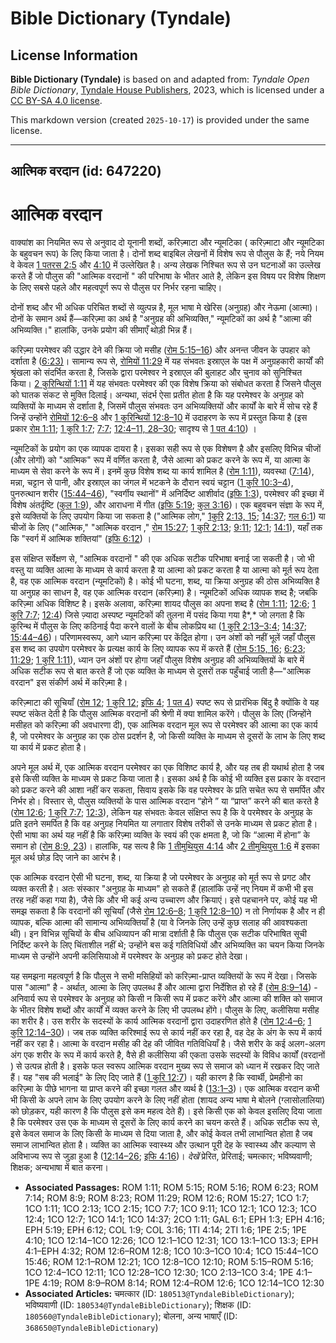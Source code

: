 # Bible Dictionary (Tyndale)

## License Information

**Bible Dictionary (Tyndale)** is based on and adapted from: _Tyndale Open Bible Dictionary_, [Tyndale House Publishers](https://tyndaleopenresources.com/), 2023, which is licensed under a [CC BY-SA 4.0 license](https://creativecommons.org/licenses/by-sa/4.0/legalcode.en).

This markdown version (created `2025-10-17`) is provided under the same license.



--------------------------------

## आत्मिक वरदान (id: 647220)

आत्मिक वरदान
============

वाक्यांश का नियमित रूप से अनुवाद दो यूनानी शब्दों, करिज़्माटा और न्यूमटिका ( करिज़्माटा और न्यूमटिका के बहुवचन रूप) के लिए किया जाता है। दोनों शब्द बाइबिल लेखनों में विशेष रूप से पौलुस के हैं; नये नियम वे केवल [1 पतरस 2:5](https://ref.ly/1Pet2:5) और [4:10](https://ref.ly/1Pet4:10) में उल्लेखित है। अन्य लेखक निश्चित रूप से उन घटनाओं का उल्लेख करते हैं जो पौलुस की "आत्मिक वरदानों " की परिभाषा के भीतर आते है, लेकिन इस विषय पर विशेष शिक्षण के लिए सबसे पहले और महत्वपूर्ण रूप से पौलुस पर निर्भर रहना चाहिए।

दोनों शब्द और भी अधिक परिचित शब्दों से व्युत्पन्न है, मूल भाषा मे खेरिस (अनुग्रह) और नेऊमा (आत्मा)। दोनों के समान अर्थ हैं—करिज़्मा का अर्थ है "अनुग्रह की अभिव्यक्ति," न्यूमटिकों का अर्थ है "आत्मा की अभिव्यक्ति।" हालांकि, उनके प्रयोग की सीमाएँ थोड़ी भिन्न हैं।

करिज़्मा परमेश्वर की उद्धार देने की क्रिया जो मसीह ([रोम 5:15–16](https://ref.ly/Rom5:15-Rom5:16)) और अनन्त जीवन के उपहार को दर्शाता है ([6:23\)](https://ref.ly/Rom6:23)। सामान्य रूप से, [रोमियों 11:29](https://ref.ly/Rom11:29) में यह संभवतः इस्राएल के पक्ष में अनुग्रहकारी कार्यों की श्रृंखला को संदर्भित करता है, जिसके द्वारा परमेश्वर ने इस्राएल की बुलाहट और चुनाव को सुनिश्चित किया। [2 कुरिन्थियों 1:11](https://ref.ly/2Cor1:11) में यह संभवतः परमेश्वर की एक विशेष क्रिया को संबोधत करता है जिसने पौलुस को घातक संकट से मुक्ति दिलाई। अन्यथा, संदर्भ ऐसा प्रतीत होता है कि यह परमेश्वर के अनुग्रह को व्यक्तियों के माध्यम से दर्शाता है, जिसमें पौलुस संभवतः उन अभिव्यक्तियों और कार्यों के बारे में सोच रहे हैं जिन्हें उन्होंने [रोमियों 12:6–8](https://ref.ly/Rom12:6-Rom12:8) और [1 कुरिन्थियों 12:8–10](https://ref.ly/1Cor12:8-1Cor12:10) में उदाहरण के रूप में प्रस्तुत किया है (इस प्रकार [रोम 1:11](https://ref.ly/Rom1:11); [1 कुरि 1:7](https://ref.ly/1Cor1:7); [7:7](https://ref.ly/1Cor7:7); [12:4–11, 28–30](https://ref.ly/1Cor12:4-1Cor12:11,1Cor12:28-1Cor12:30); सादृश्य से [1 पत 4:10](https://ref.ly/1Pet4:10)) ।

न्यूमटिकों के प्रयोग का एक व्यापक दायरा है। इसका सही रूप से एक विशेषण है और इसलिए विभिन्न चीजों (और लोगों) को "आत्मिक" रूप में वर्णित करता है, जैसे आत्मा को प्रकट करने के रूप में, या आत्मा के माध्यम से सेवा करने के रूप में। इनमें कुछ विशेष शब्द या कार्य शामिल है ([रोम 1:11](https://ref.ly/Rom1:11)), व्यवस्था ([7:14](https://ref.ly/Rom7:14)), मन्ना, चट्टान से पानी, और इस्राएल का जंगल में भटकने के दौरान स्वयं चट्टान ([1 कुरि 10:3–4](https://ref.ly/1Cor10:3-1Cor10:4)), पुनरुत्थान शरीर ([15:44–46](https://ref.ly/1Cor15:44-1Cor15:46)), "स्वर्गीय स्थानों" में अनिर्दिष्ट आशीर्वाद ([इफि 1:3](https://ref.ly/Eph1:3)), परमेश्वर की इच्छा में विशेष अंतर्दृष्टि ([कुल 1:9](https://ref.ly/Col1:9)), और आराधना में गीत ([इफि 5:19](https://ref.ly/Eph5:19); [कुल 3:16](https://ref.ly/Col3:16))। एक बहुवचन संज्ञा के रूप में, इसे व्यक्तियों के लिए उपयोग किया जा सकता है ("आत्मिक लोग," [1](https://ref.ly/1Cor2:13,1Cor2:15)[कुरि](https://ref.ly/1Cor10:3-1Cor10:4) [2:13, 15](https://ref.ly/1Cor2:13,1Cor2:15); [14:37](https://ref.ly/1Cor14:37); [गल 6:1](https://ref.ly/Gal6:1)) या चीजों के लिए ("आत्मिक," "आत्मिक वरदान ," [रोम 15:27](https://ref.ly/Rom15:27); [1 कुरि 2:13](https://ref.ly/1Cor2:13); [9:11](https://ref.ly/1Cor9:11); [12:1](https://ref.ly/1Cor12:1); [14:1](https://ref.ly/1Cor14:1)), यहाँ तक कि "स्वर्ग में आत्मिक शक्तियां" ([इफि 6:12](https://ref.ly/Eph6:12)) ।

इस संक्षिप्त सर्वेक्षण से, "आत्मिक वरदानों " की एक अधिक सटीक परिभाषा बनाई जा सकती है। जो भी वस्तु या व्यक्ति आत्मा के माध्यम से कार्य करता है या आत्मा को प्रकट करता है या आत्मा को मूर्त रूप देता है, वह एक आत्मिक वरदान (न्यूमटिकों) है। कोई भी घटना, शब्द, या क्रिया अनुग्रह की ठोस अभिव्यक्ति है या अनुग्रह का साधन है, वह एक आत्मिक वरदान (करिज़्मा) है। न्यूमटिकों अधिक व्यापक शब्द है; जबकि करिज़्मा अधिक विशिष्ट है। इसके अलावा, करिज़्मा शायद पौलुस का अपना शब्द है ([रोम 1:11](https://ref.ly/Rom1:11); [12:6](https://ref.ly/Rom12:6); [1 कुरि 7:7](https://ref.ly/1Cor7:7); [12:4](https://ref.ly/1Cor12:4)) जिसे ज़्यादा अस्पष्ट न्यूमटिकों की तुलना में पसंद किया गया है*,* जो लगता है कि कुरिन्थ में पौलुस के लिए कठिनाई पैदा करने वालों के बीच लोकप्रिय था ([1 कुरि 2:13–3:4](https://ref.ly/1Cor2:13-1Cor3:4); [14:37](https://ref.ly/1Cor14:37); [15:44–46](https://ref.ly/1Cor15:44-1Cor15:46))। परिणामस्वरूप, आगे ध्यान करिज़्मा पर केंद्रित होगा। उन अंशों को नहीं भूलें जहाँ पौलुस इस शब्द का उपयोग परमेश्वर के प्रत्यक्ष कार्य के लिए व्यापक रूप में करते हैं ([रोम 5:15, 16](https://ref.ly/Rom5:15,Rom5:16); [6:23](https://ref.ly/Rom6:23); [11:29](https://ref.ly/Rom11:29); [1 कुरि 1:11](https://ref.ly/1Cor1:11)), ध्यान उन अंशों पर होगा जहाँ पौलुस विशेष अनुग्रह की अभिव्यक्तियों के बारे में अधिक सटीक रूप से बात करते हैं जो एक व्यक्ति के माध्यम से दूसरों तक पहुँचाई जाती है—"आत्मिक वरदान" इस संकीर्ण अर्थ में करिज़्मा है।

करिज़्माटा की सूचियाँ ([रोम 12](https://ref.ly/Rom12:1-Rom12:21); [1 कुरि 12](https://ref.ly/1Cor12:1-1Cor12:31); [इफि 4](https://ref.ly/Eph4:1-Eph4:32); [1 पत 4](https://ref.ly/1Pet4:1-1Pet4:19)) स्पष्ट रूप से प्रारंभिक बिंदु है क्योंकि वे यह स्पष्ट संकेत देती है कि पौलुस आत्मिक वरदानों की श्रेणी में क्या शामिल करेंगे। पौलुस के लिए (जिन्होंने मसीहत को करिज़्मा की अवधारणा दी), एक आत्मिक वरदान मूल रूप से परमेश्वर की आत्मा का एक कार्य है, जो परमेश्वर के अनुग्रह का एक ठोस प्रदर्शन है, जो किसी व्यक्ति के माध्यम से दूसरों के लाभ के लिए शब्द या कार्य में प्रकट होता है।

अपने मूल अर्थ में, एक आत्मिक वरदान परमेश्वर का एक विशिष्ट कार्य है, और यह तब ही यथार्थ होता है जब इसे किसी व्यक्ति के माध्यम से प्रकट किया जाता है। इसका अर्थ है कि कोई भी व्यक्ति इस प्रकार के वरदान को प्रकट करने की आशा नहीं कर सकता, सिवाय इसके कि वह परमेश्वर के प्रति सचेत रूप से समर्पित और निर्भर हो। विस्तार से, पौलुस व्यक्तियों के पास आत्मिक वरदान “होने ” या “प्राप्त” करने की बात करते है ([रोम 12:6](https://ref.ly/Rom12:6); [1 कुरि 7:7](https://ref.ly/1Cor7:7); [12:3](https://ref.ly/1Cor12:3)), लेकिन यह संभवतः केवल संक्षिप्त रूप है कि वे परमेश्वर के अनुग्रह के प्रति इतने समर्पित है कि वह अनुग्रह नियमित या लगातार विशेष तरीकों से उनके माध्यम से प्रकट होता है। ऐसी भाषा का अर्थ यह नहीं है कि करिज़्मा व्यक्ति के स्वयं की एक क्षमता है, जो कि “आत्मा में होना” के समान हो ([रोम 8:9, 23](https://ref.ly/Rom8:9,Rom8:23))। हालांकि, यह सत्य है कि [1 तीमुथियुस 4:14](https://ref.ly/1Tim4:14) और [2 तीमुथियुस 1:6](https://ref.ly/2Tim1:6) में इसका मूल अर्थ छोड़ दिए जाने का आरंभ है।

एक आत्मिक वरदान ऐसी भी घटना, शब्द, या क्रिया है जो परमेश्वर के अनुग्रह को मूर्त रूप से प्रगट और व्यक्त करती है। अतः संस्कार "अनुग्रह के माध्यम" हो सकते हैं (हालांकि उन्हें नए नियम में कभी भी इस तरह नहीं कहा गया है), जैसे कि और भी कई अन्य उच्चारण और क्रियाएं। इसे पहचानने पर, कोई यह भी समझ सकता है कि वरदानों की सूचियाँ (जैसे [रोम 12:6–8](https://ref.ly/Rom12:6-Rom12:8); [1 कुरि 12:8–10](https://ref.ly/1Cor12:8-1Cor12:10)) न तो निर्णायक है और न ही व्यापक, बल्कि आत्मा की सामान्य अभिव्यक्तियाँ है (या वे जिनके लिए उन्हें कुछ सलाह की आवश्यकता थी)। इन विभिन्न सूचियों के बीच अधिव्यापन की मात्रा दर्शाती है कि पौलुस एक सटीक परिभाषित सूची निर्दिष्ट करने के लिए चिंताशील नहीं थे; उन्होंने बस कई गतिविधियों और अभिव्यक्ति का चयन किया जिनके माध्यम से उन्होंने अपनी कलिसियाओ में परमेश्वर के अनुग्रह को प्रकट होते देखा।

यह समझना महत्वपूर्ण है कि पौलुस ने सभी मसिहियों को करिज़्मा\-प्राप्त व्यक्तियों के रूप में देखा। जिसके पास "आत्मा" है \- अर्थात, आत्मा के लिए उपलब्ध हैं और आत्मा द्वारा निर्देशित हो रहे हैं ([रोम 8:9–14](https://ref.ly/Rom8:9-Rom8:14)) \- अनिवार्य रूप से परमेश्वर के अनुग्रह को किसी न किसी रूप में प्रकट करेंगे और आत्मा की शक्ति को समाज के भीतर विशेष शब्दों और कार्यों में व्यक्त करने के लिए भी उपलब्ध होंगे। पौलुस के लिए, कलीसिया मसीह का शरीर है। उस शरीर के सदस्यों के कार्य आत्मिक वरदानों द्वारा उदाहरणित होते है ([रोम 12:4–6](https://ref.ly/Rom12:4-Rom12:6); [1 कुरि 12:14–30](https://ref.ly/1Cor12:14-1Cor12:30))। जब तक व्यक्ति करिश्माई रूप से कार्य नहीं कर रहा है, वह देह के अंग के रूप में कार्य नहीं कर रहा है। आत्मा के वरदान मसीह की देह की जीवित गतिविधियाँ है। जैसे शरीर के कई अलग\-अलग अंग एक शरीर के रूप में कार्य करते है, वैसे ही कलीसिया की एकता उसके सदस्यों के विविध कार्यों (वरदानों ) से उत्पन्न होती है। इसके फल स्वरूप आत्मिक वरदान मुख्य रूप से समाज को ध्यान में रखकर दिए जाते हैं। यह "सब की भलाई" के लिए दिए जाते हैं ([1 कुरि 12:7](https://ref.ly/1Cor12:7))। यही कारण है कि स्वार्थी, प्रेमहीनो का करिज़्मा के पीछे भागना या प्राप्त करने की इच्छा गलत और व्यर्थ है ([13:1–3](https://ref.ly/1Cor13:1-1Cor13:3))। एक आत्मिक वरदान कभी भी किसी के अपने लाभ के लिए उपयोग करने के लिए नहीं होता (शायद अन्य भाषा मे बोलने (ग्लासोलालिया) को छोड़कर, यही कारण है कि पौलुस इसे कम महत्व देते हैं)। इसे किसी एक को केवल इसलिए दिया जाता है कि परमेश्वर उस एक के माध्यम से दूसरों के लिए कार्य करने का चयन करते हैं। अधिक सटीक रूप से, इसे केवल समाज के लिए किसी के माध्यम से दिया जाता है, और कोई केवल तभी लाभान्वित होता है जब समाज लाभान्वित होता है। व्यक्ति का आत्मिक स्वास्थ्य और उत्थान पूरी देह के स्वास्थ्य और कल्याण से अविभाज्य रूप से जुड़ा हुआ है ([12:14–26](https://ref.ly/1Cor12:14-1Cor12:26); [इफि 4:16](https://ref.ly/Eph4:16))। *देखें* प्रेरित, प्रेरिताई; चमत्कार; भविष्यवाणी; शिक्षक; अन्यभाषा में बात करना।

* **Associated Passages:** ROM 1:11; ROM 5:15; ROM 5:16; ROM 6:23; ROM 7:14; ROM 8:9; ROM 8:23; ROM 11:29; ROM 12:6; ROM 15:27; 1CO 1:7; 1CO 1:11; 1CO 2:13; 1CO 2:15; 1CO 7:7; 1CO 9:11; 1CO 12:1; 1CO 12:3; 1CO 12:4; 1CO 12:7; 1CO 14:1; 1CO 14:37; 2CO 1:11; GAL 6:1; EPH 1:3; EPH 4:16; EPH 5:19; EPH 6:12; COL 1:9; COL 3:16; 1TI 4:14; 2TI 1:6; 1PE 2:5; 1PE 4:10; 1CO 12:14–1CO 12:26; 1CO 12:1–1CO 12:31; 1CO 13:1–1CO 13:3; EPH 4:1–EPH 4:32; ROM 12:6–ROM 12:8; 1CO 10:3–1CO 10:4; 1CO 15:44–1CO 15:46; ROM 12:1–ROM 12:21; 1CO 12:8–1CO 12:10; ROM 5:15–ROM 5:16; 1CO 12:4–1CO 12:11; 1CO 12:28–1CO 12:30; 1CO 2:13–1CO 3:4; 1PE 4:1–1PE 4:19; ROM 8:9–ROM 8:14; ROM 12:4–ROM 12:6; 1CO 12:14–1CO 12:30
* **Associated Articles:** चमत्कार (ID: `180513@TyndaleBibleDictionary`); भविष्यवाणी (ID: `180534@TyndaleBibleDictionary`); शिक्षक (ID: `180560@TyndaleBibleDictionary`); बोलना, अन्य भाषाएँ (ID: `368650@TyndaleBibleDictionary`)

